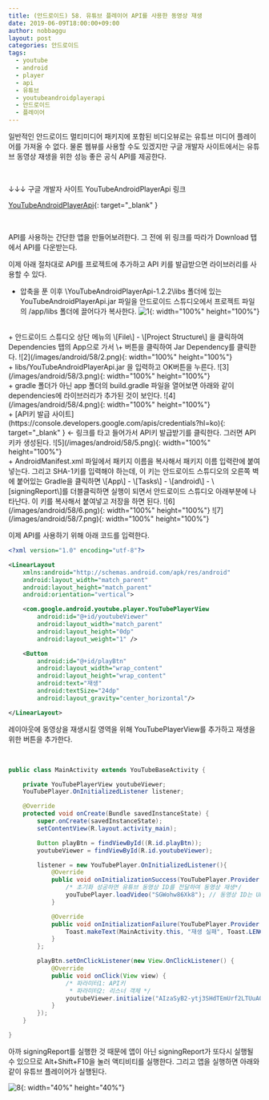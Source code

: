 ```yaml
---
title: (안드로이드) 58. 유튜브 플레이어 API를 사용한 동영상 재생
date: 2019-06-09T18:00:00+09:00
author: nobbaggu
layout: post
categories: 안드로이드
tags:
  - youtube
  - android
  - player
  - api
  - 유튜브
  - youtubeandroidplayerapi
  - 안드로이드
  - 플레이어
---
```


일반적인 안드로이드 멀티미디어 패키지에 포함된 비디오뷰로는 유튜브 미디어 플레이어를 가져올 수 없다. 물론 웹뷰를 사용할 수도 있겠지만 구글 개발자 사이트에서는 유튜브 동영상 재생을 위한 성능 좋은 공식 API를 제공한다.

<br>

↓↓↓ 구글 개발자 사이트 YouTubeAndroidPlayerApi 링크

[YouTubeAndroidPlayerApi](https://developers.google.com/youtube/android/player/){: target="_blank" }

<br>

API를 사용하는 간단한 앱을 만들어보려한다. 그 전에 위 링크를 따라가 Download 탭에서 API를 다운받는다.

이제 아래 절차대로 API를 프로젝트에 추가하고 API 키를 발급받으면 라이브러리를 사용할 수 있다.
<br>

+ 압축을 푼 이후 \YouTubeAndroidPlayerApi-1.2.2\libs 폴더에 있는 YouTubeAndroidPlayerApi.jar 파일을 안드로이드 스튜디오에서 프로젝트 파일의 /app/libs 폴더에 끌어다가 복사한다.
![1](/images/android/58/1.png){: width="100%" height="100%"}

<br>
+ 안드로이드 스튜디오 상단 메뉴의 \[File\] - \[Project Structure\] 을 클릭하여 Dependencies 탭의 App으로 가서 \+ 버튼을 클릭하여 Jar Dependency를 클릭한다.
![2](/images/android/58/2.png){: width="100%" height="100%"}

<br>
+ libs/YouTubeAndroidPlayerApi.jar 을 입력하고 OK버튼을 누른다.
![3](/images/android/58/3.png){: width="100%" height="100%"}

<br>
+ gradle 폴더가 아닌 app 폴더의 build.gradle 파일을 열어보면 아래와 같이 dependencies에 라이브러리가 추가된 것이 보인다.
![4](/images/android/58/4.png){: width="100%" height="100%"}

<br>
+ [API키 발급 사이트](https://console.developers.google.com/apis/credentials?hl=ko){: target="_blank" } ← 링크를 타고 들어가서 API키 발급받기를 클릭한다. 그러면 API 키카 생성된다.
![5](/images/android/58/5.png){: width="100%" height="100%"}

<br>
+ AndroidManifest.xml 파일에서 패키지 이름을 복사해서 패키지 이름 입력란에 붙여넣는다. 그리고 SHA-1키를 입력해야 하는데, 이 키는 안드로이드 스튜디오의 오른쪽 벽에 붙어있는 Gradle을 클릭하면 \[App\] - \[Tasks\] - \[android\] - \[signingReport\]를 더블클릭하면 실행이 되면서 안드로이드 스튜디오 아래부분에 나타난다. 이 키를 복사해서 붙여넣고 저장을 하면 된다.
![6](/images/android/58/6.png){: width="100%" height="100%"}
![7](/images/android/58/7.png){: width="100%" height="100%"}

<br>

이제 API를 사용하기 위해 아래 코드를 입력한다.

~~~ xml
<?xml version="1.0" encoding="utf-8"?>

<LinearLayout
    xmlns:android="http://schemas.android.com/apk/res/android"
    android:layout_width="match_parent"
    android:layout_height="match_parent"
    android:orientation="vertical">

    <com.google.android.youtube.player.YouTubePlayerView
        android:id="@+id/youtubeViewer"
        android:layout_width="match_parent"
        android:layout_height="0dp"
        android:layout_weight="1" />

    <Button
        android:id="@+id/playBtn"
        android:layout_width="wrap_content"
        android:layout_height="wrap_content"
        android:text="재생"
        android:textSize="24dp"
        android:layout_gravity="center_horizontal"/>

</LinearLayout>
~~~
레이아웃에 동영상을 재생시킬 영역을 위해 YouTubePlayerView를 추가하고 재생을 위한 버튼을 추가한다.

<br>

~~~ java	
public class MainActivity extends YouTubeBaseActivity {

    private YouTubePlayerView youtubeViewer;
    YouTubePlayer.OnInitializedListener listener;

    @Override
    protected void onCreate(Bundle savedInstanceState) {
        super.onCreate(savedInstanceState);
        setContentView(R.layout.activity_main);

        Button playBtn = findViewById((R.id.playBtn));
        youtubeViewer = findViewById(R.id.youtubeViewer);

        listener = new YouTubePlayer.OnInitializedListener(){
            @Override
            public void onInitializationSuccess(YouTubePlayer.Provider provider, YouTubePlayer youTubePlayer, boolean b) {
                /* 초기화 성공하면 유튜브 동영상 ID를 전달하여 동영상 재생*/
                youTubePlayer.loadVideo("SGWohw86Xk8"); // 동영상 ID는 URL 상단의 마지막 부분이다.
            }

            @Override
            public void onInitializationFailure(YouTubePlayer.Provider provider, YouTubeInitializationResult youTubeInitializationResult) {
                Toast.makeText(MainActivity.this, "재생 실패", Toast.LENGTH_LONG).show();
            }
        };

        playBtn.setOnClickListener(new View.OnClickListener() {
            @Override
            public void onClick(View view) {
                /* 파라미터1: API키
                 * 파라미터2: 리스너 객체 */
                youtubeViewer.initialize("AIzaSyB2-ytj3SHdTEmUrf2LTUuA0J6gynwCXJs", listener);
            }
        });
    }

}
~~~

아까 signingReport를 실행한 것 때문에 앱이 아닌 signingReport가 또다시 실행될 수 있으므로 Alt\+Shift\+F10을 눌러 액티비티를 실행한다. 그리고 앱을 실행하면 아래와 같이 유튜브 플레이어가 실행된다.

![8](/images/android/58/8.jpg){: width="40%" height="40%"}